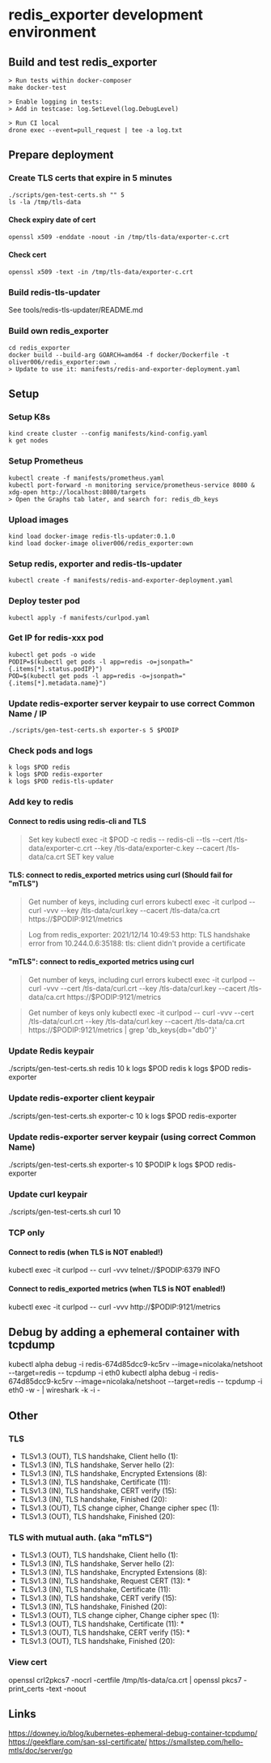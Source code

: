 # redis_exporter development environment

## Build and test redis_exporter

```
> Run tests within docker-composer
make docker-test

> Enable logging in tests:
> Add in testcase: log.SetLevel(log.DebugLevel)

> Run CI local
drone exec --event=pull_request | tee -a log.txt
```

## Prepare deployment

### Create TLS certs that expire in 5 minutes

```
./scripts/gen-test-certs.sh "" 5
ls -la /tmp/tls-data
```

#### Check expiry date of cert
`openssl x509 -enddate -noout -in /tmp/tls-data/exporter-c.crt`
#### Check cert
`openssl x509 -text -in /tmp/tls-data/exporter-c.crt`

### Build redis-tls-updater
See tools/redis-tls-updater/README.md

### Build own redis_exporter

```
cd redis_exporter
docker build --build-arg GOARCH=amd64 -f docker/Dockerfile -t oliver006/redis_exporter:own .
> Update to use it: manifests/redis-and-exporter-deployment.yaml
```

## Setup

### Setup K8s
```
kind create cluster --config manifests/kind-config.yaml
k get nodes
```

### Setup Prometheus
```
kubectl create -f manifests/prometheus.yaml
kubectl port-forward -n monitoring service/prometheus-service 8080 &
xdg-open http://localhost:8080/targets
> Open the Graphs tab later, and search for: redis_db_keys
```

### Upload images
```
kind load docker-image redis-tls-updater:0.1.0
kind load docker-image oliver006/redis_exporter:own
```

### Setup redis, exporter and redis-tls-updater
```
kubectl create -f manifests/redis-and-exporter-deployment.yaml
```

### Deploy tester pod
```
kubectl apply -f manifests/curlpod.yaml
```

### Get IP for redis-xxx pod
```
kubectl get pods -o wide
PODIP=$(kubectl get pods -l app=redis -o=jsonpath="{.items[*].status.podIP}")
POD=$(kubectl get pods -l app=redis -o=jsonpath="{.items[*].metadata.name}")
```

### Update redis-exporter server keypair to use correct Common Name / IP
```
./scripts/gen-test-certs.sh exporter-s 5 $PODIP
```

### Check pods and logs
```
k logs $POD redis
k logs $POD redis-exporter
k logs $POD redis-tls-updater
```

### Add key to redis

#### Connect to redis using redis-cli and TLS
> Set key
kubectl exec -it $POD -c redis -- redis-cli --tls --cert /tls-data/exporter-c.crt --key /tls-data/exporter-c.key --cacert /tls-data/ca.crt SET key value

#### TLS: connect to redis_exported metrics using curl (Should fail for "mTLS")
> Get number of keys, including curl errors
kubectl exec -it curlpod -- curl -vvv --key /tls-data/curl.key --cacert /tls-data/ca.crt https://$PODIP:9121/metrics

> Log from redis_exporter:
> 2021/12/14 10:49:53 http: TLS handshake error from 10.244.0.6:35188: tls: client didn't provide a certificate

#### "mTLS": connect to redis_exported metrics using curl
> Get number of keys, including curl errors
kubectl exec -it curlpod -- curl -vvv --cert /tls-data/curl.crt --key /tls-data/curl.key --cacert /tls-data/ca.crt https://$PODIP:9121/metrics

> Get number of keys only
kubectl exec -it curlpod -- curl -vvv --cert /tls-data/curl.crt --key /tls-data/curl.key --cacert /tls-data/ca.crt https://$PODIP:9121/metrics | grep 'db_keys{db="db0"}'

### Update Redis keypair
./scripts/gen-test-certs.sh redis 10
k logs $POD redis
k logs $POD redis-exporter

### Update redis-exporter client keypair
./scripts/gen-test-certs.sh exporter-c 10
k logs $POD redis-exporter

### Update redis-exporter server keypair (using correct Common Name)
./scripts/gen-test-certs.sh exporter-s 10 $PODIP
k logs $POD redis-exporter

### Update curl keypair
./scripts/gen-test-certs.sh curl 10


### TCP only

#### Connect to redis (when TLS is NOT enabled!)
kubectl exec -it curlpod -- curl -vvv telnet://$PODIP:6379
INFO

#### Connect to redis_exported metrics (when TLS is NOT enabled!)
kubectl exec -it curlpod -- curl -vvv http://$PODIP:9121/metrics


## Debug by adding a ephemeral container with tcpdump
kubectl alpha debug -i redis-674d85dcc9-kc5rv --image=nicolaka/netshoot --target=redis -- tcpdump -i eth0
kubectl alpha debug -i redis-674d85dcc9-kc5rv --image=nicolaka/netshoot --target=redis -- tcpdump -i eth0 -w - | wireshark -k -i -


## Other

### TLS
* TLSv1.3 (OUT), TLS handshake, Client hello (1):
* TLSv1.3 (IN), TLS handshake, Server hello (2):
* TLSv1.3 (IN), TLS handshake, Encrypted Extensions (8):
* TLSv1.3 (IN), TLS handshake, Certificate (11):
* TLSv1.3 (IN), TLS handshake, CERT verify (15):
* TLSv1.3 (IN), TLS handshake, Finished (20):
* TLSv1.3 (OUT), TLS change cipher, Change cipher spec (1):
* TLSv1.3 (OUT), TLS handshake, Finished (20):

### TLS with mutual auth. (aka "mTLS")
* TLSv1.3 (OUT), TLS handshake, Client hello (1):
* TLSv1.3 (IN), TLS handshake, Server hello (2):
* TLSv1.3 (IN), TLS handshake, Encrypted Extensions (8):
* TLSv1.3 (IN), TLS handshake, Request CERT (13):            *
* TLSv1.3 (IN), TLS handshake, Certificate (11):
* TLSv1.3 (IN), TLS handshake, CERT verify (15):
* TLSv1.3 (IN), TLS handshake, Finished (20):
* TLSv1.3 (OUT), TLS change cipher, Change cipher spec (1):
* TLSv1.3 (OUT), TLS handshake, Certificate (11):            *
* TLSv1.3 (OUT), TLS handshake, CERT verify (15):            *
* TLSv1.3 (OUT), TLS handshake, Finished (20):

### View cert
openssl crl2pkcs7 -nocrl -certfile /tmp/tls-data/ca.crt | openssl pkcs7 -print_certs -text -noout

## Links
https://downey.io/blog/kubernetes-ephemeral-debug-container-tcpdump/
https://geekflare.com/san-ssl-certificate/
https://smallstep.com/hello-mtls/doc/server/go
